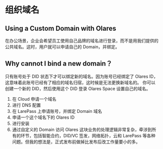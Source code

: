# 组织域名

## Using a Custom Domain with Olares

在办公场景，企业会希望员工使用自己品牌的域名进行登录，而不是用我们提供的公共域名。这时，用户就可以申请自己的 Domain，并绑定。

## Why cannot I bind a new domain？

只有账号处于 DID 状态下才可以绑定新的域名。因为账号已经绑定了 Olares ID，这意味着此账号已经有了相应的域名归宿，这时候是无法更换新域名的。
你可以创建一个新的 DID，然后使用这个 DID 登录 Olares Space 设置自己的域名。

1. 在 Cloud 申请一个域名
2. 进行 DNS 配置
3. 在 LarePass 上申请账号，并绑定 Domain 域名
4. 申请一个这个域名下的 Olares ID
5. 进行安装
6. 通过自定义的 Domain 访问 Olares
   这块业务的处理逻辑非常复杂，牵涉到所有的环节，包括智能合约，DID/VC 签发，网络拓扑，云和 LarePass 等各种问题。但我的想法是，正式发布前做掉比发布后改工作量要小的多。
